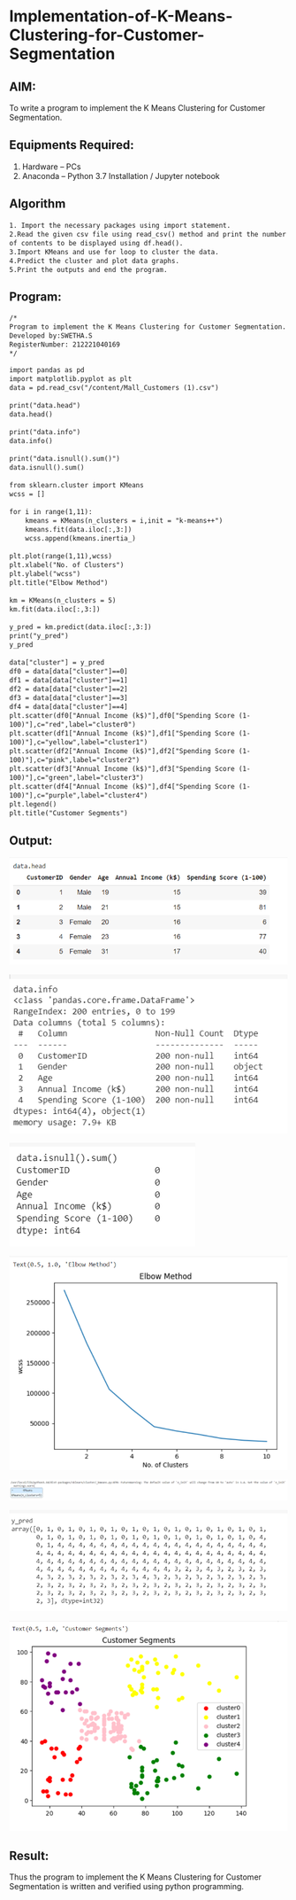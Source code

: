 # Implementation-of-K-Means-Clustering-for-Customer-Segmentation

## AIM:
To write a program to implement the K Means Clustering for Customer Segmentation.

## Equipments Required:
1. Hardware – PCs
2. Anaconda – Python 3.7 Installation / Jupyter notebook

## Algorithm
```
1. Import the necessary packages using import statement.
2.Read the given csv file using read_csv() method and print the number of contents to be displayed using df.head().
3.Import KMeans and use for loop to cluster the data.
4.Predict the cluster and plot data graphs.
5.Print the outputs and end the program.
```
## Program:
```
/*
Program to implement the K Means Clustering for Customer Segmentation.
Developed by:SWETHA.S 
RegisterNumber: 212221040169 
*/
```
```
import pandas as pd
import matplotlib.pyplot as plt
data = pd.read_csv("/content/Mall_Customers (1).csv")

print("data.head")
data.head()

print("data.info")
data.info()

print("data.isnull().sum()")
data.isnull().sum()

from sklearn.cluster import KMeans
wcss = []

for i in range(1,11):
    kmeans = KMeans(n_clusters = i,init = "k-means++")
    kmeans.fit(data.iloc[:,3:])
    wcss.append(kmeans.inertia_)
    
plt.plot(range(1,11),wcss)
plt.xlabel("No. of Clusters")
plt.ylabel("wcss")
plt.title("Elbow Method")

km = KMeans(n_clusters = 5)
km.fit(data.iloc[:,3:])

y_pred = km.predict(data.iloc[:,3:])
print("y_pred")
y_pred

data["cluster"] = y_pred
df0 = data[data["cluster"]==0]
df1 = data[data["cluster"]==1]
df2 = data[data["cluster"]==2]
df3 = data[data["cluster"]==3]
df4 = data[data["cluster"]==4]
plt.scatter(df0["Annual Income (k$)"],df0["Spending Score (1-100)"],c="red",label="cluster0")
plt.scatter(df1["Annual Income (k$)"],df1["Spending Score (1-100)"],c="yellow",label="cluster1")
plt.scatter(df2["Annual Income (k$)"],df2["Spending Score (1-100)"],c="pink",label="cluster2")
plt.scatter(df3["Annual Income (k$)"],df3["Spending Score (1-100)"],c="green",label="cluster3")
plt.scatter(df4["Annual Income (k$)"],df4["Spending Score (1-100)"],c="purple",label="cluster4")
plt.legend()
plt.title("Customer Segments")
```
## Output:
![K Means Clustering for Customer Segmentation](1.png)

![K Means Clustering for Customer Segmentation](2.png)

![K Means Clustering for Customer Segmentation](3.png)

![K Means Clustering for Customer Segmentation](4.png)

![K Means Clustering for Customer Segmentation](5.png)

![K Means Clustering for Customer Segmentation](6.png)

![K Means Clustering for Customer Segmentation](7.png)

## Result:
Thus the program to implement the K Means Clustering for Customer Segmentation is written and verified using python programming.
